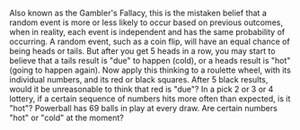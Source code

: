 Also known as the Gambler's Fallacy, this is the mistaken belief that a random event is more or less likely to occur based on previous outcomes, when in reality, each event is independent and has the same probability of occurring. 
A random event, such as a coin flip, will have an equal chance of being heads or tails. But after you get 5 heads in a row, you may start to believe that a tails result is "due" to happen (cold), or a heads result is "hot" (going to happen again). Now apply this thinking to a roulette wheel, with its individual numbers, and its red or black squares. After 5 black results, would it be unreasonable to think that red is "due"? In a pick 2 or 3 or 4 lottery, if a certain sequence of numbers hits more often than expected, is it "hot"? Powerball has 69 balls in play at every draw. Are certain numbers "hot" or "cold" at the moment?
